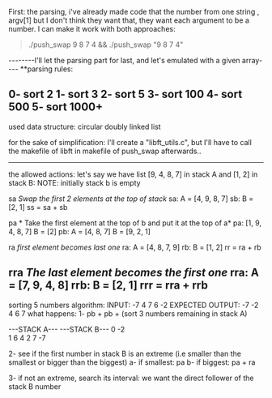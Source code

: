 First: the parsing,
i've already made code that the number from one string , argv[1]
but I don't think they want that,
they want each argument to be a number.
I can make it work with both approaches:
> ./push_swap 9 8 7 4  && 
> ./push_swap "9 8 7 4"

--------I'll let the parsing part for last, and let's emulated with a given array----
**parsing rules:


0- sort 2
1- sort 3
2- sort 5
3- sort 100
4- sort 500
5- sort 1000+
--------
used data structure: circular doubly linked list

for the sake of simplification: I'll create a "libft_utils.c", but I'll have to call the makefile of libft in makefile of push_swap afterwards..

--------
the allowed actions:
let's say we have list [9, 4, 8, 7] in stack A and [1, 2] in stack B:
NOTE: initially stack b is empty

sa *Swap the first 2 elements at the top of stack*
sa: A = [4, 9, 8, 7] 	sb: B = [2, 1]
ss = sa + sb

pa * Take the first element at the top of b and put it at the top of a*
pa: [1, 9, 4, 8, 7]	B = [2]
pb: A = [4, 8, 7] 	B = [9, 2, 1]

ra *first element becomes last one*
ra: A = [4, 8, 7, 9]   rb: B = [1, 2]
rr = ra + rb

rra *The last element becomes the first one*
rra: A = [7, 9, 4, 8]	rrb: B = [2, 1]
rrr = rra + rrb
-------

sorting 5 numbers algorithm:
INPUT: -7 4 7 6 -2
EXPECTED OUTPUT: -7 -2 4 6 7
what happens:
1- pb + pb + (sort 3 numbers remaining in stack A)

---STACK A---		---STACK B---
0	-2					
1	6					4
2	7					-7

2- see if the first number in stack B is an extreme (i.e smaller than the smallest or bigger than the biggest)
	a- if smallest: pa
	b- if biggest: pa + ra

3- if not an extreme, search its interval: we want the direct follower of the stack B number 
